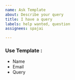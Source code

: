 ```yaml
---
name: Ask Template
about: Describe your query
title: I have a query
labels: help wanted, question
assignees: spajai

---
```


### Use Template :

* Name
* Email
* Query
